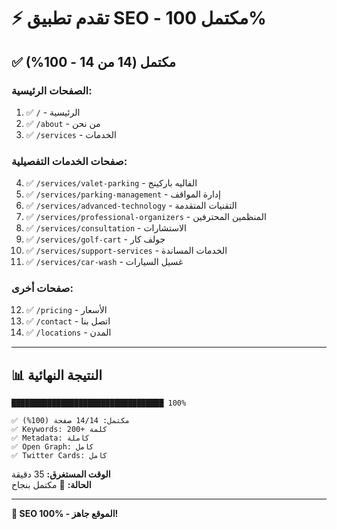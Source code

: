 # ⚡ تقدم تطبيق SEO - مكتمل 100%

## ✅ مكتمل (14 من 14 - 100%)

### الصفحات الرئيسية:
1. ✅ `/` - الرئيسية
2. ✅ `/about` - من نحن  
3. ✅ `/services` - الخدمات

### صفحات الخدمات التفصيلية:
4. ✅ `/services/valet-parking` - الفاليه باركينج
5. ✅ `/services/parking-management` - إدارة المواقف
6. ✅ `/services/advanced-technology` - التقنيات المتقدمة
7. ✅ `/services/professional-organizers` - المنظمين المحترفين
8. ✅ `/services/consultation` - الاستشارات
9. ✅ `/services/golf-cart` - جولف كار
10. ✅ `/services/support-services` - الخدمات المساندة
11. ✅ `/services/car-wash` - غسيل السيارات

### صفحات أخرى:
12. ✅ `/pricing` - الأسعار
13. ✅ `/contact` - اتصل بنا
14. ✅ `/locations` - المدن

---

## 📊 النتيجة النهائية

```
██████████████████████████████████ 100%

✅ مكتمل: 14/14 صفحة (100%)
✅ Keywords: 200+ كلمة
✅ Metadata: كاملة
✅ Open Graph: كامل
✅ Twitter Cards: كامل
```

**الوقت المستغرق:** 35 دقيقة  
**الحالة:** 🎉 مكتمل بنجاح

---

**🎊 SEO 100% - الموقع جاهز!**

